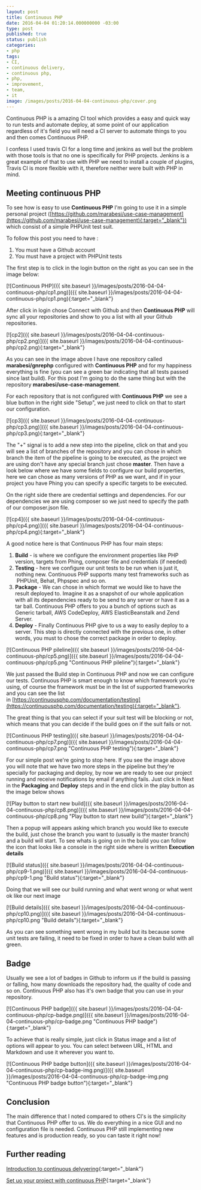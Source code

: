```yaml
---
layout: post
title: Continuous PHP
date: 2016-04-04 01:20:14.000000000 -03:00
type: post
published: true
status: publish
categories:
- php
tags:
- CI,
- continuous delivery,
- continuous php,
- php,
- improvement,
- team,
- it
image: /images/posts/2016-04-04-continuous-php/cover.png
---
```


Continuous PHP is a amazing CI tool which provides a easy and quick way to run tests and automate deploy, at some point
of our application regardless of it's field you will need a CI server to automate things to you and then comes Continuous PHP.

I confess I used travis CI for a long time and jenkins as well but the problem with those tools is that no one is
specifically for PHP projects. Jenkins is a great example of that to use with PHP we need to install a couple of plugins, Travis CI is more flexible with it, therefore neither were built with PHP in mind.

## Meeting continuous PHP

To see how is easy to use **Continuous PHP** I'm going to use it in a simple personal
project ([https://github.com/marabesi/use-case-management](https://github.com/marabesi/use-case-management){:target="_blank"})
which consist of a simple PHPUnit test suit.

To follow this post you need to have :

1. You must have a Github account
2. You must have a project with PHPUnit tests

The first step is to click in the login button on the right as you can see in the image below:

[![Continuous PHP]({{ site.baseurl }}/images/posts/2016-04-04-continuous-php/cp1.png)]({{ site.baseurl }}/images/posts/2016-04-04-continuous-php/cp1.png){:target="_blank"}

After click in login chose Connect with Github and then **Continuous PHP** will sync all your repositories and show to you a list with all your Github repositories.

[![cp2]({{ site.baseurl }}/images/posts/2016-04-04-continuous-php/cp2.png)]({{ site.baseurl }}/images/posts/2016-04-04-continuous-php/cp2.png){:target="_blank"}

As you can see in the image above I have one repository called **marabesi/gnrephp** configured with **Continuous PHP**
and for my happiness everything is fine (you can see a green bar indicating that all tests passed since last build). For
this post I'm going to do the same thing but with the repository **marabesi/use-case-management**.

For each repository that is not configured with **Continuous PHP** we see a blue button in the right side "Setup", we just need to click on that to start our configuration.

[![cp3]({{ site.baseurl }}/images/posts/2016-04-04-continuous-php/cp3.png)]({{ site.baseurl }}/images/posts/2016-04-04-continuous-php/cp3.png){:target="_blank"}

The "+" signal is to add a new step into the pipeline, click on that and you will see a list of branches of the
repository and you can chose in which branch the item of the pipeline is going to be executed, as the project we are
using don't have any special branch just chose **master**. Then have a look below where we have some fields to configure
our build properties, here we can chose as many versions of PHP as we want, and if in your project you have Phing you can specify a specific targets to be executed.

On the right side there are credential settings and dependencies. For our dependencies we are using composer so we just
need to specify the path of our composer.json file.

[![cp4]({{ site.baseurl }}/images/posts/2016-04-04-continuous-php/cp4.png)]({{ site.baseurl }}/images/posts/2016-04-04-continuous-php/cp4.png){:target="_blank"}

A good notice here is that Continuous PHP has four main steps:

1. **Build** - is where we configure the environment properties like PHP version, targets from Phing, composer file and
credentials (if needed)
2. **Testing** - here we configure our unit tests to be run when is just it, nothing new. Continuous PHP supports many
test frameworks such as  PHPUnit, Behat, Phpspec and so on.
3. **Package** - We can chose in which format we would like to have the result deployed to. Imagine it as a snapshot of
our whole application with all its dependencies ready to be send to any server or have it as a tar ball. Continuous PHP
offers to you a bunch of options such as Generic tarball, AWS CodeDeploy, AWS ElasticBeanstalk and Zend Server.
4. **Deploy** - Finally Continuous PHP give to us a way to easily deploy to a server. This step is directly connected
with the previous one, in other words, you must to chose the correct package in order to deploy.

[![Continuous PHP pileline]({{ site.baseurl }}/images/posts/2016-04-04-continuous-php/cp5.png)]({{ site.baseurl }}/images/posts/2016-04-04-continuous-php/cp5.png "Continuous PHP pileline"){:target="_blank"}

We just passed the Build step in Continuous PHP and now we can configure our tests. Continuous PHP is smart enough to
know which framework you're using, of course the framework must be in the list of supported frameworks and you can see
the list in [https://continuousphp.com/documentation/testing](https://continuousphp.com/documentation/testing){:target="_blank"}.

The great thing is that you can select if your suit test will be blocking or
not, which means that you can decide if the build goes on if the suit fails or
not.

[![Continuous PHP
testing]({{ site.baseurl }}/images/posts/2016-04-04-continuous-php/cp7.png)]({{ site.baseurl }}/images/posts/2016-04-04-continuous-php/cp7.png "Continuous PHP testing"){:target="_blank"}

For our simple post we're going to stop here. If you see the image above you will note that we have two more steps in
the pipeline but they're specially for packaging and deploy, by now we are ready to see our project running and receive
notifications by email if anything fails. Just click in Next in the **Packaging** and **Deploy** steps and in the end
click in the play button as the image below shows

[![Play button to start new
build]({{ site.baseurl }}/images/posts/2016-04-04-continuous-php/cp8.png)]({{ site.baseurl }}/images/posts/2016-04-04-continuous-php/cp8.png "Play button to start new build"){:target="_blank"}

Then a popup will appears asking which branch you would like to execute the build, just chose the branch you want to
(usually is the master branch) and a build will start. To see whats is going on in the build you can follow the icon
that looks like a console in the right side where is written **Execution details**

[![Build status]({{ site.baseurl }}/images/posts/2016-04-04-continuous-php/cp9-1.png)]({{ site.baseurl }}/images/posts/2016-04-04-continuous-php/cp9-1.png "Build status"){:target="_blank"}

Doing that we will see our build running and what went wrong or what went ok like our next image

[![Build details]({{ site.baseurl }}/images/posts/2016-04-04-continuous-php/cp10.png)]({{ site.baseurl }}/images/posts/2016-04-04-continuous-php/cp10.png "Build details"){:target="_blank"}

As you can see something went wrong in my build but its because some unit tests are failing, it need to be fixed in order to have a clean build with all green.

## Badge

Usually we see a lot of badges in Github to inform us if the build is passing or falling, how many downloads the
repository had, the quality of code and so on. Continuous PHP also has it's own badge that you can use in your
repository.

[![Continuous PHP
badge]({{ site.baseurl }}/images/posts/2016-04-04-continuous-php/cp-badge.png)]({{ site.baseurl }}/images/posts/2016-04-04-continuous-php/cp-badge.png "Continuous PHP badge"){:target="_blank"}

To achieve that is really simple, just click in Status image and a list of options will appear to you. You can select
between URL, HTML and Markdown and use it wherever you want to.

[![Continuous PHP badge
button]({{ site.baseurl }}/images/posts/2016-04-04-continuous-php/cp-badge-img.png)]({{ site.baseurl }}/images/posts/2016-04-04-continuous-php/cp-badge-img.png "Continuous PHP badge button"){:target="_blank"}

## Conclusion

The main difference that I noted compared to others CI's is the simplicity that
Continuous PHP offer to us. We do everything in a nice GUI and no configuration
file is needed. Continuous PHP still implementing new features and is production
ready, so you can taste it right now!

## Further reading

[Introduction to continuous delyvering](https://continuousphp.com/tutorial/introduction-continuous-delivery){:target="_blank"}

[Set uo your project with continuous
PHP](https://continuousphp.com/tutorial/create-and-set-up-your-project-on-continuousphp){:target="_blank"}